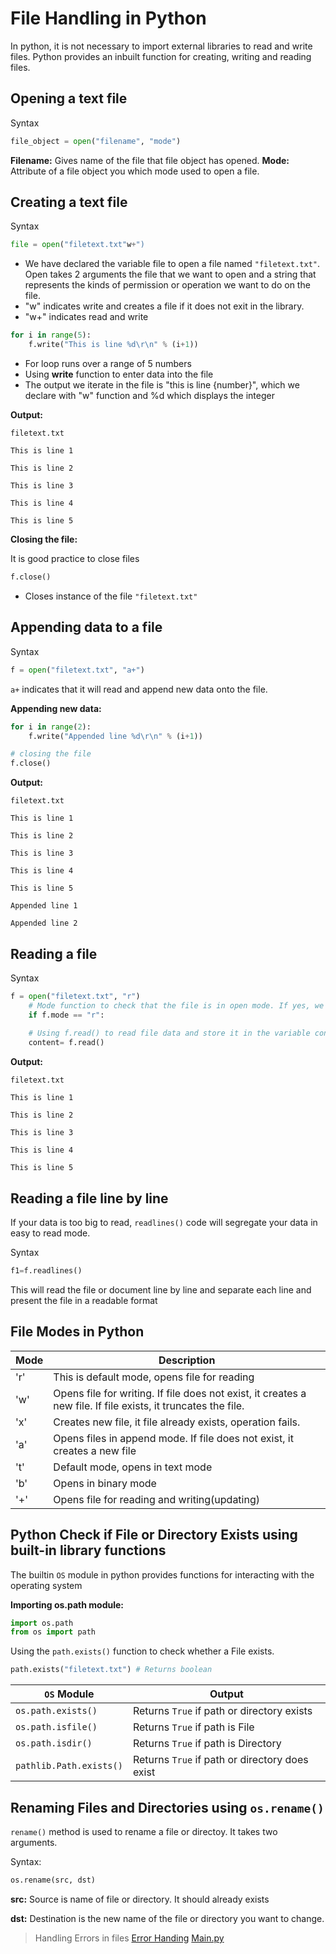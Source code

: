 # File Handling in Python

In python, it is not necessary to import external libraries to read and write files. 
Python provides an inbuilt function for creating, writing and reading files. 

## Opening a text file 

Syntax
```python
file_object = open("filename", "mode")
```

**Filename:** Gives name of the file that file object has opened.
**Mode:** Attribute of a file object you which mode used to open a file.

## Creating a text file
Syntax

```python
file = open("filetext.txt"w+")
```

- We have declared the variable file to open a file named `"filetext.txt"`. Open takes 2 arguments the file that we want to open and a string that represents the kinds of permission or operation we want to do on the file.
- "w" indicates write and creates a file if it does not exit in the library.
- "w+" indicates read and write

```python
for i in range(5):
    f.write("This is line %d\r\n" % (i+1))
```

- For loop runs over a range of 5 numbers
- Using **write** function to enter data into the file
- The output we iterate in the file is "this is line {number}", which we declare with "w" function and %d which displays the integer

**Output:**
```text
filetext.txt

This is line 1

This is line 2

This is line 3

This is line 4

This is line 5
```

**Closing the file:**

It is good practice to close files 

```python
f.close()
```
- Closes instance of the file `"filetext.txt"`

## Appending data to a file 

Syntax 
```python
f = open("filetext.txt", "a+")
```
`a+` indicates that it will read and append new data onto the file.

**Appending new data:**
```python
for i in range(2):
    f.write("Appended line %d\r\n" % (i+1))

# closing the file
f.close()
```
**Output:**
```text
filetext.txt

This is line 1

This is line 2

This is line 3

This is line 4

This is line 5

Appended line 1

Appended line 2
```

## Reading a file 

Syntax
```python
f = open("filetext.txt", "r")
    # Mode function to check that the file is in open mode. If yes, we proceed ahead
    if f.mode == "r":
    
    # Using f.read() to read file data and store it in the variable content
    content= f.read()
```

**Output:**

```text
filetext.txt

This is line 1

This is line 2

This is line 3

This is line 4

This is line 5
```

## Reading a file line by line 

If your data is too big to read, `readlines()` code will segregate your data in easy to read mode.

Syntax
```python
f1=f.readlines()
```
This will read the file or document line by line and separate each line and present the file in a readable format

## File Modes in Python 

**Mode**|**Description**
-----|------
'r'|This is default mode, opens file for reading
'w'|Opens file for writing. If file does not exist, it creates a new file. If file exists, it truncates the file.
'x'|Creates new file, it file already exists, operation fails.
'a'| Opens files in append mode. If file does not exist, it creates a new file
't'| Default mode, opens in text mode
'b'| Opens in binary mode 
'+'|Opens file for reading and writing(updating)

## Python Check if File or Directory Exists using built-in library functions

The builtin `OS` module in python provides functions for interacting with the operating system

**Importing os.path module:**

```python
import os.path
from os import path
```

Using the `path.exists()` function to check whether a File exists.

```python
path.exists("filetext.txt") # Returns boolean
```

**`OS` Module**| Output
----|-----
`os.path.exists()`| Returns `True` if path or directory exists
`os.path.isfile()`| Returns `True` if path is File
`os.path.isdir()`| Returns `True` if path is Directory
`pathlib.Path.exists()`|Returns `True` if path or directory does exist

## Renaming Files and Directories using `os.rename()`

`rename()` method is used to rename a file or directoy. It takes two arguments.

Syntax:
```python
os.rename(src, dst)
```

**src:** Source is name of file or directory. It should already exists

**dst:** Destination is the new name of the file or directory you want to change.

> Handling Errors in files
>[Error Handing](text_file1_error_handling.py)
>[Main.py](main1_error_handling.py)